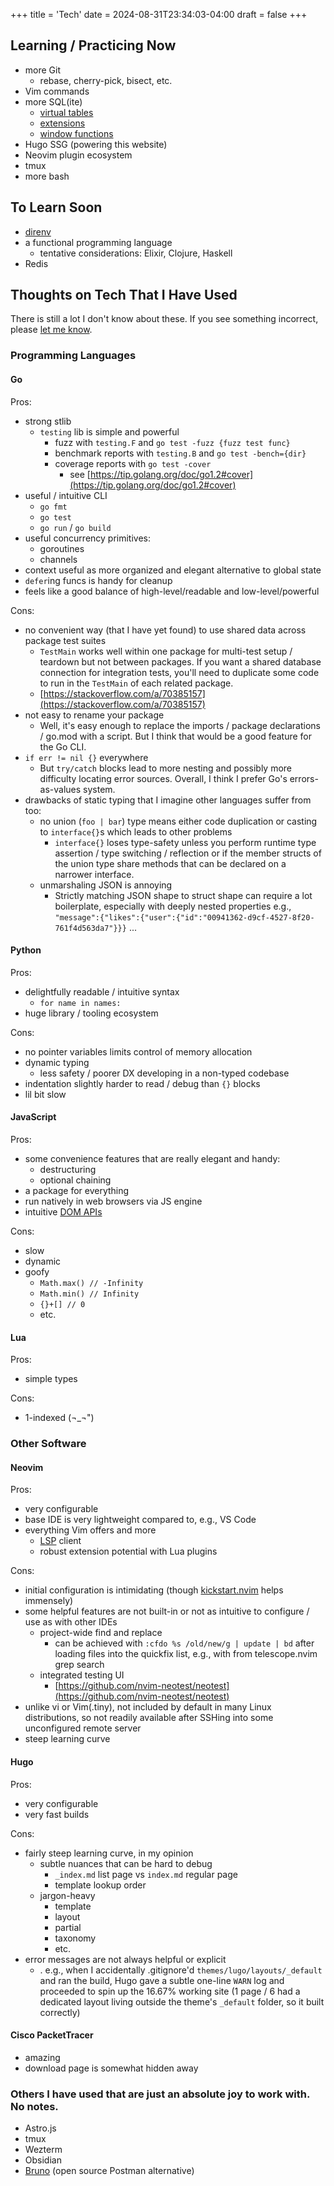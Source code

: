 +++
title = 'Tech'
date = 2024-08-31T23:34:03-04:00
draft = false
+++

## Learning / Practicing Now

-   more Git
    -   rebase, cherry-pick, bisect, etc.
-   Vim commands
-   more SQL(ite)
    -   [virtual tables](https://sqlite.org/fts5.html)
    -   [extensions](https://sqlite.org/spellfix1.html)
    -   [window functions](https://www.sqlite.org/windowfunctions.html)
-   Hugo SSG (powering this website)
-   Neovim plugin ecosystem
-   tmux
-   more bash

## To Learn Soon

-   [direnv](https://direnv.net/)
-   a functional programming language
    -   tentative considerations: Elixir, Clojure, Haskell
-   Redis

## Thoughts on Tech That I Have Used

There is still a lot I don't know about these. If you see something incorrect, please [let me know](mailto:jxl1729@miami.edu).

### Programming Languages

#### Go

Pros:

-   strong stlib
    -   `testing` lib is simple and powerful
        -   fuzz with `testing.F` and `go test -fuzz {fuzz test func}`
        -   benchmark reports with `testing.B` and `go test -bench={dir}`
        -   coverage reports with `go test -cover`
            -   see [https://tip.golang.org/doc/go1.2#cover](https://tip.golang.org/doc/go1.2#cover)
-   useful / intuitive CLI
    -   `go fmt`
    -   `go test`
    -   `go run` / `go build`
-   useful concurrency primitives:
    -   goroutines
    -   channels
-   context useful as more organized and elegant alternative to global state
-   `defer`ing funcs is handy for cleanup
-   feels like a good balance of high-level/readable and low-level/powerful

Cons:

-   no convenient way (that I have yet found) to use shared data across package test suites
    -   `TestMain` works well within one package for multi-test setup / teardown but not between packages. If you want a shared database connection for integration tests, you'll need to duplicate some code to run in the `TestMain` of each related package.
    -   [https://stackoverflow.com/a/70385157](https://stackoverflow.com/a/70385157)
-   not easy to rename your package
    -   Well, it's easy enough to replace the imports / package declarations / go.mod with a script. But I think that would be a good feature for the Go CLI.
-   `if err != nil {}` everywhere
    -   But `try/catch` blocks lead to more nesting and possibly more difficulty locating error sources. Overall, I think I prefer Go's errors-as-values system.
-   drawbacks of static typing that I imagine other languages suffer from too:
    -   no union (`foo | bar`) type means either code duplication or casting to `interface{}`s which leads to other problems
        -   `interface{}` loses type-safety unless you perform runtime type assertion / type switching / reflection or if the member structs of the union type share methods that can be declared on a narrower interface.
    -   unmarshaling JSON is annoying
        -   Strictly matching JSON shape to struct shape can require a lot boilerplate, especially with deeply nested properties e.g., `"message":{"likes":{"user":{"id":"00941362-d9cf-4527-8f20-761f4d563da7"}}}` ...

#### Python

Pros:

-   delightfully readable / intuitive syntax
    -   `for name in names:`
-   huge library / tooling ecosystem

Cons:

-   no pointer variables limits control of memory allocation
-   dynamic typing
    -   less safety / poorer DX developing in a non-typed codebase
-   indentation slightly harder to read / debug than `{}` blocks
-   lil bit slow

#### JavaScript

Pros:

-   some convenience features that are really elegant and handy:
    -   destructuring
    -   optional chaining
-   a package for everything
-   run natively in web browsers via JS engine
-   intuitive [DOM APIs](https://en.wikipedia.org/wiki/Document_Object_Model#Manipulating_the_DOM_tree)

Cons:

-   slow
-   dynamic
-   goofy
    -   `Math.max() // -Infinity`
    -   `Math.min() // Infinity`
    -   `{}+[] // 0`
    -   etc.

#### Lua

Pros:

-   simple types

Cons:

-   1-indexed (¬_¬")

### Other Software

#### Neovim

Pros:

-   very configurable
-   base IDE is very lightweight compared to, e.g., VS Code
-   everything Vim offers and more
    -   [LSP](../tech-qna#what-is-lsp-what-problems-does-it-solve) client
    -   robust extension potential with Lua plugins

Cons:

-   initial configuration is intimidating (though [kickstart.nvim](https://github.com/nvim-lua/kickstart.nvim) helps immensely)
-   some helpful features are not built-in or not as intuitive to configure / use as with other IDEs
    -   project-wide find and replace
        -   can be achieved with `:cfdo %s /old/new/g | update | bd` after loading files into the quickfix list, e.g., with <c-Q> from telescope.nvim grep search
    -   integrated testing UI
        -   [https://github.com/nvim-neotest/neotest](https://github.com/nvim-neotest/neotest)
-   unlike vi or Vim(.tiny), not included by default in many Linux distributions, so not readily available after SSHing into some unconfigured remote server
-   steep learning curve

#### Hugo

Pros:

-   very configurable
-   very fast builds

Cons:

-   fairly steep learning curve, in my opinion
    -   subtle nuances that can be hard to debug
        -   `_index.md` list page vs `index.md` regular page
        -   template lookup order
    -   jargon-heavy
        -   template
        -   layout
        -   partial
        -   taxonomy
        -   etc.
-   error messages are not always helpful or explicit
    -   . e.g., when I accidentally .gitignore'd `themes/lugo/layouts/_default` and ran the build, Hugo gave a subtle one-line `WARN` log and proceeded to spin up the 16.67% working site (1 page / 6 had a dedicated layout living outside the theme's `_default` folder, so it built correctly)

#### Cisco PacketTracer

-   amazing
-   download page is somewhat hidden away

### Others I have used that are just an absolute joy to work with. No notes.

-   Astro.js
-   tmux
-   Wezterm
-   Obsidian
-   [Bruno](https://github.com/usebruno/bruno) (open source Postman alternative)

